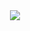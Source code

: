 <div align="center"><img src="https://raw.githubusercontent.com/weekdaycare/weekdaycare/main/assets/github-contribution-grid-snake.svg" /></div>
